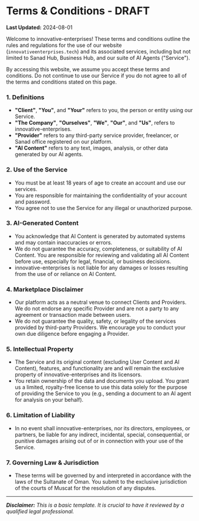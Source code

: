 
# Terms & Conditions - DRAFT

**Last Updated:** 2024-08-01

Welcome to innovative-enterprises! These terms and conditions outline the rules and regulations for the use of our website (`innovativeenterprises.tech`) and its associated services, including but not limited to Sanad Hub, Business Hub, and our suite of AI Agents ("Service").

By accessing this website, we assume you accept these terms and conditions. Do not continue to use our Service if you do not agree to all of the terms and conditions stated on this page.

### 1. Definitions
- **"Client"**, **"You"**, and **"Your"** refers to you, the person or entity using our Service.
- **"The Company"**, **"Ourselves"**, **"We"**, **"Our"**, and **"Us"**, refers to innovative-enterprises.
- **"Provider"** refers to any third-party service provider, freelancer, or Sanad office registered on our platform.
- **"AI Content"** refers to any text, images, analysis, or other data generated by our AI agents.

### 2. Use of the Service
- You must be at least 18 years of age to create an account and use our services.
- You are responsible for maintaining the confidentiality of your account and password.
- You agree not to use the Service for any illegal or unauthorized purpose.

### 3. AI-Generated Content
- You acknowledge that AI Content is generated by automated systems and may contain inaccuracies or errors.
- We do not guarantee the accuracy, completeness, or suitability of AI Content. You are responsible for reviewing and validating all AI Content before use, especially for legal, financial, or business decisions.
- innovative-enterprises is not liable for any damages or losses resulting from the use of or reliance on AI Content.

### 4. Marketplace Disclaimer
- Our platform acts as a neutral venue to connect Clients and Providers. We do not endorse any specific Provider and are not a party to any agreement or transaction made between users.
- We do not guarantee the quality, safety, or legality of the services provided by third-party Providers. We encourage you to conduct your own due diligence before engaging a Provider.

### 5. Intellectual Property
- The Service and its original content (excluding User Content and AI Content), features, and functionality are and will remain the exclusive property of innovative-enterprises and its licensors.
- You retain ownership of the data and documents you upload. You grant us a limited, royalty-free license to use this data solely for the purpose of providing the Service to you (e.g., sending a document to an AI agent for analysis on your behalf).

### 6. Limitation of Liability
- In no event shall innovative-enterprises, nor its directors, employees, or partners, be liable for any indirect, incidental, special, consequential, or punitive damages arising out of or in connection with your use of the Service.

### 7. Governing Law & Jurisdiction
- These terms will be governed by and interpreted in accordance with the laws of the Sultanate of Oman. You submit to the exclusive jurisdiction of the courts of Muscat for the resolution of any disputes.

---
***Disclaimer:** This is a basic template. It is crucial to have it reviewed by a qualified legal professional.*

    